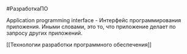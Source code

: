 #РазработкаПО 

Application programming interface - Интерфейс программирования приложения. Иными словами, это то, что приложение делает по запросу других приложений.

[[Технологии разработки программного обеспечения]]
